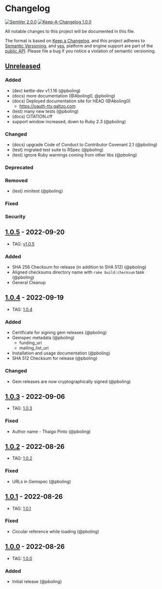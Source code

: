 # Changelog

[![SemVer 2.0.0][📌semver-img]][📌semver] [![Keep-A-Changelog 1.0.0][📗keep-changelog-img]][📗keep-changelog]

All notable changes to this project will be documented in this file.

The format is based on [Keep a Changelog][📗keep-changelog],
and this project adheres to [Semantic Versioning](https://semver.org/spec/v2.0.0.html),
and [yes][📌major-versions-not-sacred], platform and engine support are part of the [public API][📌semver-breaking].
Please file a bug if you notice a violation of semantic versioning.

[📌semver]: https://semver.org/spec/v2.0.0.html
[📌semver-img]: https://img.shields.io/badge/semver-2.0.0-FFDD67.svg?style=flat
[📌semver-breaking]: https://github.com/semver/semver/issues/716#issuecomment-869336139
[📌major-versions-not-sacred]: https://tom.preston-werner.com/2022/05/23/major-version-numbers-are-not-sacred.html
[📗keep-changelog]: https://keepachangelog.com/en/1.0.0/
[📗keep-changelog-img]: https://img.shields.io/badge/keep--a--changelog-1.0.0-FFDD67.svg?style=flat

## [Unreleased]

### Added

- (dev) kettle-dev v1.1.16 (@pboling)
- (docs) more documentation (@Aboling0, @pboling)
- (docs) Deployed documentation site for HEAD (@Aboling0)
    - https://oauth-tty.galtzo.com
- (test) many new tests (@pboling)
- (docs) CITATION.cff
- support window increased, down to Ruby 2.3 (@pboling)

### Changed

- (docs) upgrade Code of Conduct to Contributor Covenant 2.1 (@pboling)
- (test) migrated test suite to RSpec (@pboling)
- (test) ignore Ruby warnings coming from other libs (@pboling)

### Deprecated

### Removed

- (test) minitest (@pboling)

### Fixed

### Security

## [1.0.5] - 2022-09-20

- TAG: [v1.0.5][1.0.5t]

### Added

- SHA 256 Checksum for release (in addition to SHA 512) (@pboling)
- Aligned checksums directory name with `rake build:checksum` task (@pboling)
- General Cleanup

## [1.0.4] - 2022-09-19

- TAG: [1.0.4][1.0.4t]

### Added

- Certificate for signing gem releases (@pboling)
- Gemspec metadata (@pboling)
  - funding_uri
  - mailing_list_uri
- Installation and usage documentation (@pboling)
- SHA 512 Checksum for release (@pboling)

### Changed

- Gem releases are now cryptographically signed (@pboling)

## [1.0.3] - 2022-09-06

- TAG: [1.0.3][1.0.3t]

### Fixed

- Author name - Thaigo Pinto (@pboling)

## [1.0.2] - 2022-08-26

- TAG: [1.0.2][1.0.2t]

### Fixed

- URLs in Gemspec (@pboling)

## [1.0.1] - 2022-08-26

- TAG: [1.0.1][1.0.1t]

### Fixed

- Circular reference while loading (@pboling)

## [1.0.0] - 2022-08-26

- TAG: [1.0.0][1.0.0t]

### Added

- Initial release (@pboling)

[Unreleased]: https://gitlab.com/ruby-oauth/oauth-tty/-/compare/v1.0.5...main
[1.0.5]: https://gitlab.com/ruby-oauth/oauth-tty/-/compare/v1.0.4...v1.0.5
[1.0.5t]: https://gitlab.com/ruby-oauth/oauth-tty/-/releases/tag/v1.0.5
[1.0.4]: https://gitlab.com/ruby-oauth/oauth-tty/-/compare/v1.0.3...v1.0.4
[1.0.4t]: https://gitlab.com/ruby-oauth/oauth-tty/-/releases/tag/v1.0.4
[1.0.3]: https://gitlab.com/ruby-oauth/oauth-tty/-/compare/v1.0.2...v1.0.3
[1.0.3t]: https://gitlab.com/ruby-oauth/oauth-tty/-/releases/tag/v1.0.3
[1.0.2]: https://gitlab.com/ruby-oauth/oauth-tty/-/compare/v1.0.1...v1.0.2
[1.0.2t]: https://gitlab.com/ruby-oauth/oauth-tty/-/releases/tag/v1.0.2
[1.0.1]: https://gitlab.com/ruby-oauth/oauth-tty/-/compare/v1.0.0...v1.0.1
[1.0.1t]: https://gitlab.com/ruby-oauth/oauth-tty/-/releases/tag/v1.0.1
[1.0.0]: https://gitlab.com/ruby-oauth/oauth-tty/-/releases/tag/v1.0.0
[1.0.0t]: https://gitlab.com/ruby-oauth/oauth-tty/-/releases/tag/v1.0.0
